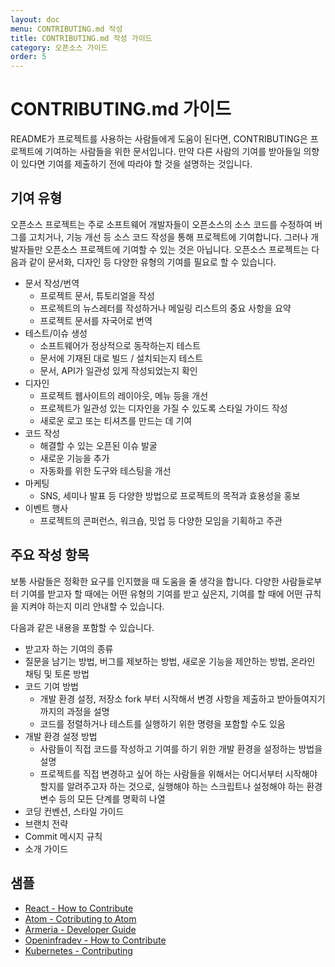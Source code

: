 ```yaml
---
layout: doc
menu: CONTRIBUTING.md 작성
title: CONTRIBUTING.md 작성 가이드
category: 오픈소스 가이드
order: 5
---
```


# CONTRIBUTING.md 가이드

README가 프로젝트를 사용하는 사람들에게 도움이 된다면, CONTRIBUTING은 프로젝트에 기여하는 사람들을 위한 문서입니다. 만약 다른 사람의 기여를 받아들일 의향이 있다면 기여를 제출하기 전에 따라야 할 것을 설명하는 것입니다.

## 기여 유형

오픈소스 프로젝트는 주로 소프트웨어 개발자들이 오픈소스의 소스 코드를 수정하여 버그를 고치거나, 기능 개선 등 소스 코드 작성을 통해 프로젝트에 기여합니다. 그러나 개발자들만 오픈소스 프로젝트에 기여할 수 있는 것은 아닙니다. 오픈소스 프로젝트는 다음과 같이 문서화, 디자인 등 다양한 유형의 기여를 필요로 할 수 있습니다.

- 문서 작성/번역
  - 프로젝트 문서, 튜토리얼을 작성
  - 프로젝트의 뉴스레터를 작성하거나 메일링 리스트의 중요 사항을 요약
  - 프로젝트 문서를 자국어로 번역
- 테스트/이슈 생성
  - 소프트웨어가 정상적으로 동작하는지 테스트
  - 문서에 기재된 대로 빌드 / 설치되는지 테스트
  - 문서, API가 일관성 있게 작성되었는지 확인
- 디자인
  - 프로젝트 웹사이트의 레이아웃, 메뉴 등을 개선
  - 프로젝트가 일관성 있는 디자인을 가질 수 있도록 스타일 가이드 작성
  - 새로운 로고 또는 티셔츠를 만드는 데 기여
- 코드 작성
  - 해결할 수 있는 오픈된 이슈 발굴
  - 새로운 기능을 추가
  - 자동화를 위한 도구와 테스팅을 개선
- 마케팅
  - SNS, 세미나 발표 등 다양한 방법으로 프로젝트의 목적과 효용성을 홍보
- 이벤트 행사
  - 프로젝트의 콘퍼런스, 워크숍, 밋업 등 다양한 모임을 기획하고 주관

## 주요 작성 항목

보통 사람들은 정확한 요구를 인지했을 때 도움을 줄 생각을 합니다. 다양한 사람들로부터 기여를 받고자 할 때에는 어떤 유형의 기여를 받고 싶은지, 기여를 할 때에 어떤 규칙을 지켜야 하는지 미리 안내할 수 있습니다.

다음과 같은 내용을 포함할 수 있습니다.

- 받고자 하는 기여의 종류
- 질문을 남기는 방법, 버그를 제보하는 방법, 새로운 기능을 제안하는 방법, 온라인 채팅 및 토론 방법
- 코드 기여 방법
  - 개발 환경 설정, 저장소 fork 부터 시작해서 변경 사항을 제출하고 받아들여지기까지의 과정을 설명
  - 코드를 정렬하거나 테스트를 실행하기 위한 명령을 포함할 수도 있음
- 개발 환경 설정 방법
  - 사람들이 직접 코드를 작성하고 기여를 하기 위한 개발 환경을 설정하는 방법을 설명
  - 프로젝트를 직접 변경하고 싶어 하는 사람들을 위해서는 어디서부터 시작해야 할지를 알려주고자 하는 것으로, 실행해야 하는 스크립트나 설정해야 하는 환경 변수 등의 모든 단계를 명확히 나열
- 코딩 컨벤션, 스타일 가이드
- 브랜치 전략
- Commit 메시지 규칙
- 소개 가이드

## 샘플

- [React - How to Contribute](https://reactjs.org/docs/how-to-contribute.html)
- [Atom - Cotributing to Atom](https://github.com/atom/atom/blob/master/CONTRIBUTING.md)
- [Armeria - Developer Guide](https://armeria.dev/community/developer-guide/)
- [Openinfradev - How to Contribute](https://github.com/atom/atom/blob/master/CONTRIBUTING.md)
- [Kubernetes - Contributing](https://github.com/kubernetes/community/blob/master/contributors/guide/contributing.md)
